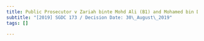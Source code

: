 ```yaml
---
title: Public Prosecutor v Zariah binte Mohd Ali (B1) and Mohamed bin Dahlan (B2)
subtitle: "[2019] SGDC 173 / Decision Date: 30\_August\_2019"
tags: []

---
```

